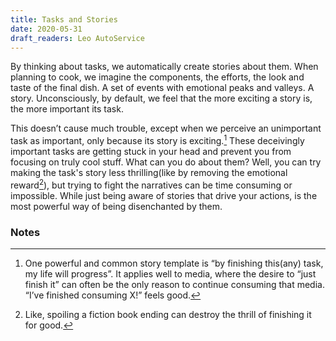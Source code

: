 ```yaml
---
title: Tasks and Stories 
date: 2020-05-31
draft_readers: Leo AutoService
---
```

By thinking about tasks, we automatically create stories about them. When planning to cook, we imagine the components, the efforts, the look and taste of the final dish. A set of events with emotional peaks and valleys. A story.
Unconsciously, by default, we feel that the more exciting a story is, the more important its task.

This doesn’t cause much trouble, except when we perceive an unimportant task as important, only because its story is exciting.[^1] These deceivingly important tasks are getting stuck in your head and prevent you from focusing on truly cool stuff. What can you do about them? Well, you can try making the task's story less thrilling(like by removing the emotional reward[^2]), but trying to fight the narratives can be time consuming or impossible. While just being aware of stories that drive your actions, is the most powerful way of being disenchanted by them.

### Notes

[^1]: One powerful and common story template is “by finishing this(any) task, my life will progress”. It applies well to media, where the desire to “just finish it” can often be the only reason to continue consuming that media. “I’ve finished consuming X!” feels good.

[^2]: Like, spoiling a fiction book ending can destroy the thrill of finishing it for good.
